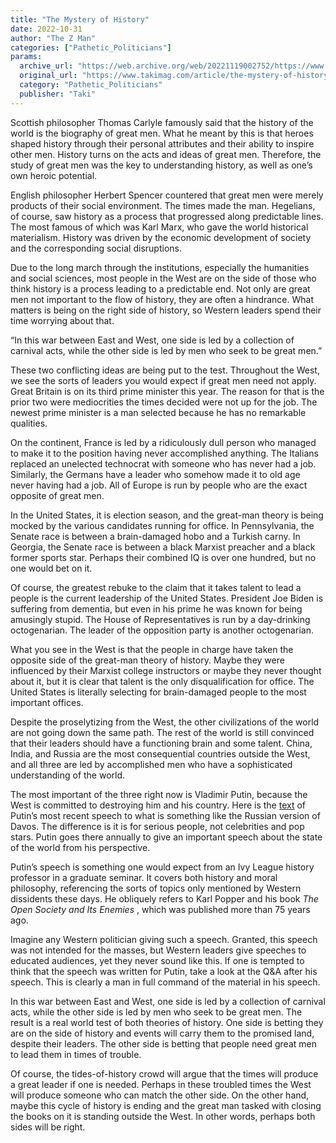 ```yaml
---
title: "The Mystery of History"
date: 2022-10-31
author: "The Z Man"
categories: ["Pathetic_Politicians"]
params:
  archive_url: "https://web.archive.org/web/20221119002752/https://www.takimag.com/article/the-mystery-of-history/"
  original_url: "https://www.takimag.com/article/the-mystery-of-history/"
  category: "Pathetic_Politicians"
  publisher: "Taki"
---
```


Scottish philosopher Thomas Carlyle famously said that the history of the world is the biography of great men. What he meant by this is that heroes shaped history through their personal attributes and their ability to inspire other men. History turns on the acts and ideas of great men. Therefore, the study of great men was the key to understanding history, as well as one’s own heroic potential.

English philosopher Herbert Spencer countered that great men were merely products of their social environment. The times made the man. Hegelians, of course, saw history as a process that progressed along predictable lines. The most famous of which was Karl Marx, who gave the world historical materialism. History was driven by the economic development of society and the corresponding social disruptions.

Due to the long march through the institutions, especially the humanities and social sciences, most people in the West are on the side of those who think history is a process leading to a predictable end. Not only are great men not important to the flow of history, they are often a hindrance. What matters is being on the right side of history, so Western leaders spend their time worrying about that.

“In this war between East and West, one side is led by a collection of carnival acts, while the other side is led by men who seek to be great men.”

These two conflicting ideas are being put to the test. Throughout the West, we see the sorts of leaders you would expect if great men need not apply. Great Britain is on its third prime minister this year. The reason for that is the prior two were mediocrities the times decided were not up for the job. The newest prime minister is a man selected because he has no remarkable qualities.

On the continent, France is led by a ridiculously dull person who managed to make it to the position having never accomplished anything. The Italians replaced an unelected technocrat with someone who has never had a job. Similarly, the Germans have a leader who somehow made it to old age never having had a job. All of Europe is run by people who are the exact opposite of great men.

In the United States, it is election season, and the great-man theory is being mocked by the various candidates running for office. In Pennsylvania, the Senate race is between a brain-damaged hobo and a Turkish carny. In Georgia, the Senate race is between a black Marxist preacher and a black former sports star. Perhaps their combined IQ is over one hundred, but no one would bet on it.

Of course, the greatest rebuke to the claim that it takes talent to lead a people is the current leadership of the United States. President Joe Biden is suffering from dementia, but even in his prime he was known for being amusingly stupid. The House of Representatives is run by a day-drinking octogenarian. The leader of the opposition party is another octogenarian.

What you see in the West is that the people in charge have taken the opposite side of the great-man theory of history. Maybe they were influenced by their Marxist college instructors or maybe they never thought about it, but it is clear that talent is the only disqualification for office. The United States is literally selecting for brain-damaged people to the most important offices.

Despite the proselytizing from the West, the other civilizations of the world are not going down the same path. The rest of the world is still convinced that their leaders should have a functioning brain and some talent. China, India, and Russia are the most consequential countries outside the West, and all three are led by accomplished men who have a sophisticated understanding of the world.

The most important of the three right now is Vladimir Putin, because the West is committed to destroying him and his country. Here is the [text](https://web.archive.org/web/20221126114134/http://en.kremlin.ru/events/president/news/69695) of Putin’s most recent speech to what is something like the Russian version of Davos. The difference is it is for serious people, not celebrities and pop stars. Putin goes there annually to give an important speech about the state of the world from his perspective.

Putin’s speech is something one would expect from an Ivy League history professor in a graduate seminar. It covers both history and moral philosophy, referencing the sorts of topics only mentioned by Western dissidents these days. He obliquely refers to Karl Popper and his book _The Open Society and Its Enemies_ , which was published more than 75 years ago.

Imagine any Western politician giving such a speech. Granted, this speech was not intended for the masses, but Western leaders give speeches to educated audiences, yet they never sound like this. If one is tempted to think that the speech was written for Putin, take a look at the Q&A after his speech. This is clearly a man in full command of the material in his speech.

In this war between East and West, one side is led by a collection of carnival acts, while the other side is led by men who seek to be great men. The result is a real world test of both theories of history. One side is betting they are on the side of history and events will carry them to the promised land, despite their leaders. The other side is betting that people need great men to lead them in times of trouble.

Of course, the tides-of-history crowd will argue that the times will produce a great leader if one is needed. Perhaps in these troubled times the West will produce someone who can match the other side. On the other hand, maybe this cycle of history is ending and the great man tasked with closing the books on it is standing outside the West. In other words, perhaps both sides will be right.
